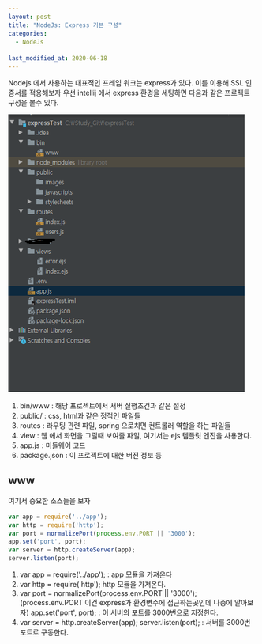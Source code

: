 ```yaml
---
layout: post
title: "NodeJs: Express 기본 구성"
categories:
  - NodeJs

last_modified_at: 2020-06-18
---
```


Nodejs 에서 사용하는 대표적인 프레임 워크는 express가 있다. 이를 이용해 SSL 인증서를 적용해보자
우선 intellij 에서 express 환경을 세팅하면 다음과 같은 프로젝트 구성을 볼수 있다.

![디렉토리 구조](/assets/img/expressTree.PNG)

1. bin/www : 해당 프로젝트에서 서버 실행조건과 같은 설정
2. public/ : css, html과 같은 정적인 파일들
3. routes : 라우팅 관련 파일, spring 으로치면 컨트롤러 역할을 하는 파일들
4. view : 웹 에서 화면을 그릴때 보여줄 파일, 여기서는 ejs 템플릿 엔진을 사용한다.
5. app.js : 미들웨어 코드
6. package.json : 이 프로젝트에 대한 버전 정보 등

## www
여기서 중요한 소스들을 보자
```javascript
var app = require('../app');
var http = require('http');
var port = normalizePort(process.env.PORT || '3000');
app.set('port', port);
var server = http.createServer(app);
server.listen(port);
```

1. var app = require('../app'); : app 모듈을 가져온다
2. var http = require('http'); http 모듈을 가져온다. 
3. var port = normalizePort(process.env.PORT || '3000');  (process.env.PORT 이건 express가 환경변수에 접근하는곳인데 나중에 알아보자)
   app.set('port', port); : 이 서버의 포트를 3000번으로 지정한다.
4. var server = http.createServer(app);
   server.listen(port); : 서버를 3000번 포트로 구동한다.